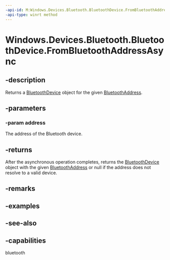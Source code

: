 ```yaml
---
-api-id: M:Windows.Devices.Bluetooth.BluetoothDevice.FromBluetoothAddressAsync(System.UInt64)
-api-type: winrt method
---
```


<!-- Method syntax
public Windows.Foundation.IAsyncOperation<Windows.Devices.Bluetooth.BluetoothDevice> FromBluetoothAddressAsync(System.UInt64 address)
-->

# Windows.Devices.Bluetooth.BluetoothDevice.FromBluetoothAddressAsync

## -description
Returns a [BluetoothDevice](bluetoothdevice.md) object for the given [BluetoothAddress](bluetoothdevice_bluetoothaddress.md).

## -parameters
### -param address
The address of the Bluetooth device.

## -returns
After the asynchronous operation completes, returns the [BluetoothDevice](bluetoothdevice.md) object with the given [BluetoothAddress](bluetoothledevice_bluetoothaddress.md) or null if the address does not resolve to a valid device.

## -remarks

## -examples

## -see-also


## -capabilities
bluetooth